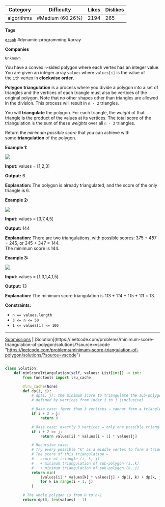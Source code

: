 
| Category   | Difficulty       | Likes | Dislikes |
| ---------- | ---------------- | ----- | -------- |
| algorithms | #Medium (60.26%) | 2194  | 265      |

**Tags**

[`graph`](https://leetcode.com/tag/graph?source=vscode "https://leetcode.com/tag/graph?source=vscode") #dynamic-programming #array 

**Companies**

`Unknown`

You have a convex `n`-sided polygon where each vertex has an integer value. You are given an integer array `values` where `values[i]` is the value of the `ith` vertex in **clockwise order**.

**Polygon** **triangulation** is a process where you divide a polygon into a set of triangles and the vertices of each triangle must also be vertices of the original polygon. Note that no other shapes other than triangles are allowed in the division. This process will result in `n - 2` triangles.

You will **triangulate** the polygon. For each triangle, the _weight_ of that triangle is the product of the values at its vertices. The total score of the triangulation is the sum of these _weights_ over all `n - 2` triangles.

Return the _minimum possible score_ that you can achieve with some **triangulation** of the polygon.

**Example 1:**

![](http://127.0.0.1:49174/shape1.jpg)

**Input:** values = [1,2,3]

**Output:** 6

**Explanation:** The polygon is already triangulated, and the score of the only triangle is 6.

**Example 2:**

![](http://127.0.0.1:49174/shape2.jpg)

**Input:** values = [3,7,4,5]

**Output:** 144

**Explanation:** There are two triangulations, with possible scores: 3*7*5 + 4*5*7 = 245, or 3*4*5 + 3*4*7 = 144.  
The minimum score is 144.

**Example 3:**

![](http://127.0.0.1:49174/shape3.jpg)

**Input:** values = [1,3,1,4,1,5]

**Output:** 13

**Explanation:** The minimum score triangulation is 1*1*3 + 1*1*4 + 1*1*5 + 1*1*1 = 13.

**Constraints:**

- `n == values.length`
- `3 <= n <= 50`
- `1 <= values[i] <= 100`

---

[Submissions](https://leetcode.com/problems/minimum-score-triangulation-of-polygon/submissions/?source=vscode "https://leetcode.com/problems/minimum-score-triangulation-of-polygon/submissions/?source=vscode") | [Solution](https://leetcode.com/problems/minimum-score-triangulation-of-polygon/solutions/?source=vscode "https://leetcode.com/problems/minimum-score-triangulation-of-polygon/solutions/?source=vscode")

```python

class Solution:
    def minScoreTriangulation(self, values: List[int]) -> int:
        from functools import lru_cache

        @lru_cache(None)
        def dp(i, j):
            # dp(i, j): the minimum score to triangulate the sub-polygon
            # defined by vertices from index i to j (inclusive)

            # Base case: fewer than 3 vertices → cannot form a triangle
            if i + 2 > j:
                return 0

            # Base case: exactly 3 vertices → only one possible triangle
            if i + 2 == j:
                return values[i] * values[i + 1] * values[j]

            # Recursive case:
            # Try every possible "k" as a middle vertex to form a triangle (i, k, j)
            # The score of this triangulation = 
            #   score of triangle (i, k, j)
            #   + minimum triangulation of sub-polygon (i..k)
            #   + minimum triangulation of sub-polygon (k..j)
            return min(
                (values[i] * values[k] * values[j] + dp(i, k) + dp(k, j))
                for k in range(i + 1, j)
            )

        # The whole polygon is from 0 to n-1
        return dp(0, len(values) - 1)

```